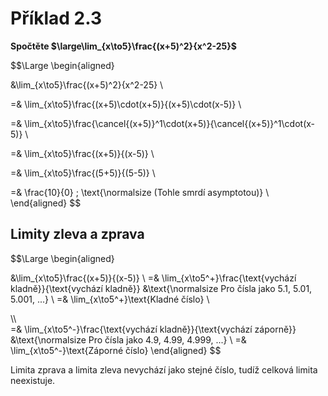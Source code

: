 # Příklad 2.3
**Spočtěte  $\large\lim_{x\to5}\frac{(x+5)^2}{x^2-25}$**


$$\Large
\begin{aligned}

&\lim_{x\to5}\frac{(x+5)^2}{x^2-25} \\

=& \lim_{x\to5}\frac{(x+5)\cdot(x+5)}{(x+5)\cdot(x-5)} \\

=& \lim_{x\to5}\frac{\cancel{(x+5)}^1\cdot(x+5)}{\cancel{(x+5)}^1\cdot(x-5)} \\

=& \lim_{x\to5}\frac{(x+5)}{(x-5)} \\

=& \lim_{x\to5}\frac{(5+5)}{(5-5)} \\

=& \frac{10}{0} \; \text{\normalsize (Tohle smrdí asymptotou)} \\
\end{aligned}
$$

## Limity zleva a zprava
$$\Large
\begin{aligned}

&\lim_{x\to5}\frac{(x+5)}{(x-5)} \\
=& \lim_{x\to5^+}\frac{\text{vychází kladně}}{\text{vychází kladně}} &\text{\normalsize Pro čísla jako 5.1, 5.01, 5.001, ...} \\
=& \lim_{x\to5^+}\text{Kladné číslo} \\

\\\\\
=& \lim_{x\to5^-}\frac{\text{vychází kladně}}{\text{vychází záporně}} &\text{\normalsize Pro čísla jako 4.9, 4.99, 4.999, ...} \\
=& \lim_{x\to5^-}\text{Záporné číslo}
\end{aligned}
$$

Limita zprava a limita zleva nevychází jako stejné číslo, tudíž celková limita neexistuje.
